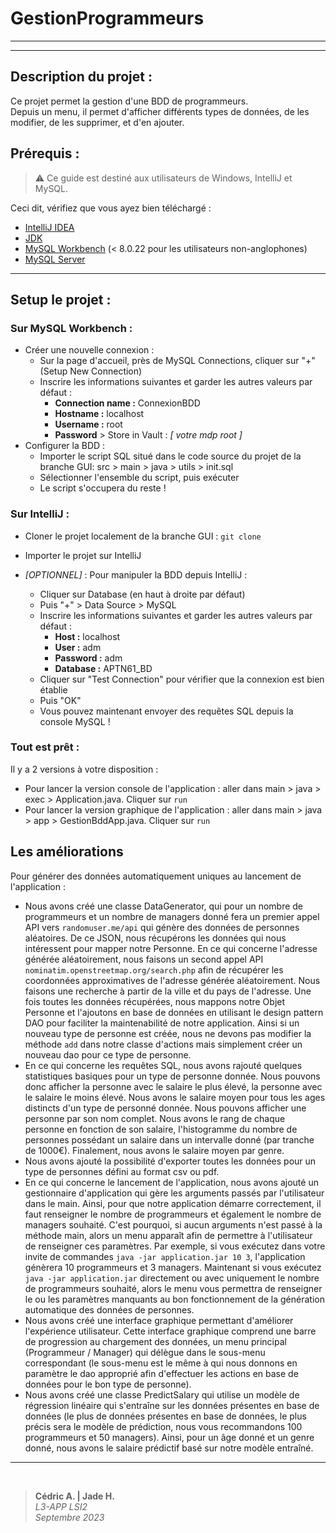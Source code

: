 GestionProgrammeurs
===================

-------------------

-------------------

## Description du projet :

Ce projet permet la gestion d'une BDD de programmeurs.<br>
Depuis un menu, il permet d'afficher différents types de données, de les modifier, de les supprimer, et d'en ajouter.


## Prérequis :

>⚠️ Ce guide est destiné aux utilisateurs de Windows, IntelliJ et MySQL.

Ceci dit, vérifiez que vous ayez bien téléchargé :
+ [IntelliJ IDEA](https://www.jetbrains.com/idea/download/?section=windows)
+ [JDK](https://www.jetbrains.com/idea/guide/tips/download-jdk/)
+ [MySQL Workbench](https://dev.mysql.com/downloads/workbench/) (< 8.0.22 pour les utilisateurs non-anglophones)
+ [MySQL Server](https://dev.mysql.com/downloads/mysql/)
-----------------
## Setup le projet :


### Sur MySQL Workbench :

+ Créer une nouvelle connexion :
  + Sur la page d'accueil, près de MySQL Connections, cliquer sur "+" (Setup New Connection)
  + Inscrire les informations suivantes et garder les autres valeurs par défaut :
    + **Connection name :** ConnexionBDD
    + **Hostname :** localhost
    + **Username :** root
    + **Password** > Store in Vault : *[ votre mdp root ]*
+ Configurer la BDD :
  + Importer le script SQL situé dans le code source du projet de la branche GUI: src > main > java > utils > init.sql
  + Sélectionner l'ensemble du script, puis exécuter
  + Le script s'occupera du reste !

### Sur IntelliJ : 
+ Cloner le projet localement de la branche GUI : `git clone`
+ Importer le projet sur IntelliJ

+ *[OPTIONNEL]* : Pour manipuler la BDD depuis IntelliJ :
  + Cliquer sur Database (en haut à droite par défaut)
  + Puis "+" > Data Source > MySQL
  + Inscrire les informations suivantes et garder les autres valeurs par défaut :
    + **Host :** localhost
    + **User :** adm
    + **Password :** adm
    + **Database :** APTN61_BD
  + Cliquer sur "Test Connection" pour vérifier que la connexion est bien établie
  + Puis "OK"
  + Vous pouvez maintenant envoyer des requêtes SQL depuis la console MySQL !

### Tout est prêt :
Il y a 2 versions à votre disposition :
  + Pour lancer la version console de l'application : aller dans main > java > exec > Application.java. Cliquer sur `run`
  + Pour lancer la version graphique de l'application : aller dans main > java > app > GestionBddApp.java. Cliquer sur `run`

## Les améliorations

Pour générer des données automatiquement uniques au lancement de l'application :
  + Nous avons créé une classe DataGenerator, qui pour un nombre de programmeurs et un nombre de managers donné fera un premier appel API vers `randomuser.me/api` qui génère des données de personnes aléatoires. De ce JSON, nous récupérons les données qui nous intéressent pour mapper notre Personne. En ce qui concerne l'adresse générée aléatoirement, nous faisons un second appel API `nominatim.openstreetmap.org/search.php` afin de récupérer les coordonnées approximatives de l'adresse générée aléatoirement. Nous faisons une recherche à partir de la ville et du pays de l'adresse. Une fois toutes les données récupérées, nous mappons notre Objet Personne et l'ajoutons en base de données en utilisant le design pattern DAO pour faciliter la maintenabilité de notre application. Ainsi si un nouveau type de personne est créée, nous ne devons pas modifier la méthode `add` dans notre classe d'actions mais simplement créer un nouveau dao pour ce type de personne.
  + En ce qui concerne les requêtes SQL, nous avons rajouté quelques statistiques basiques pour un type de personne donnée. Nous pouvons donc afficher la personne avec le salaire le plus élevé, la personne avec le salaire le moins élevé. Nous avons le salaire moyen pour tous les ages distincts d'un type de personné donnée. Nous pouvons afficher une personne par son nom complet. Nous avons le rang de chaque personne en fonction de son salaire, l'histogramme du nombre de personnes possédant un salaire dans un intervalle donné (par tranche de 1000€). Finalement, nous avons le salaire moyen par genre.
  + Nous avons ajouté la possibilité d'exporter toutes les données pour un type de personnes défini au format csv ou pdf.
  + En ce qui concerne le lancement de l'application, nous avons ajouté un gestionnaire d'application qui gère les arguments passés par l'utilisateur dans le main. Ainsi, pour que notre application démarre correctement, il faut renseigner le nombre de programmeurs et également le nombre de managers souhaité. C'est pourquoi, si aucun arguments n'est passé à la méthode main, alors un menu apparaît afin de permettre à l'utilisateur de renseigner ces paramètres. Par exemple, si vous exécutez dans votre invite de commandes `java -jar application.jar 10 3`, l'application génèrera 10 programmeurs et 3 managers. Maintenant si vous exécutez `java -jar application.jar` directement ou avec uniquement le nombre de programmeurs souhaité, alors le menu vous permettra de renseigner le ou les paramètres manquants au bon fonctionnement de la génération automatique des données de personnes.
  + Nous avons créé une interface graphique permettant d'améliorer l'expérience utilisateur. Cette interface graphique comprend une barre de progression au chargement des données, un menu principal (Programmeur / Manager) qui délègue dans le sous-menu correspondant (le sous-menu est le même à qui nous donnons en paramètre le dao approprié afin d'effectuer les actions en base de données pour le bon type de personne).
  + Nous avons créé une classe PredictSalary qui utilise un modèle de régression linéaire qui s'entraîne sur les données présentes en base de données (le plus de données présentes en base de données, le plus précis sera le modèle de prédiction, nous vous recommandons 100 programmeurs et 50 managers). Ainsi, pour un âge donné et un genre donné, nous avons le salaire prédictif basé sur notre modèle entraîné.

----------

<p>
    <img src="https://img.shields.io/badge/Java-11.0.11-orange?style=for-the-badge" alt=""/>
    <img src="https://img.shields.io/badge/IntelliJ-2021.1.2-blue?style=for-the-badge&logo=intellij-idea" alt=""/>
    <img src="https://img.shields.io/badge/MySQL-8.0.25-blue?style=for-the-badge&logo=mysql" alt=""/>
</p>

> **Cédric A.  | Jade H.** <br>
> *L3-APP LSI2* <br>
> *Septembre 2023* <br>
